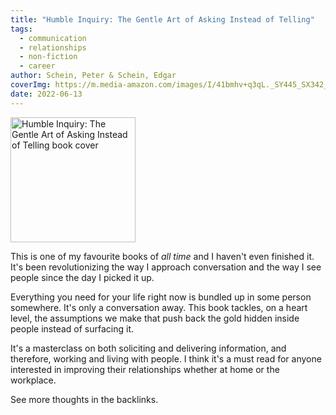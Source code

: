 ```yaml
---
title: "Humble Inquiry: The Gentle Art of Asking Instead of Telling"
tags:
  - communication
  - relationships
  - non-fiction
  - career
author: Schein, Peter & Schein, Edgar
coverImg: https://m.media-amazon.com/images/I/41bmhv+q3qL._SY445_SX342_.jpg
date: 2022-06-13
---
```

<img src="https://m.media-amazon.com/images/I/41bmhv+q3qL._SY445_SX342_.jpg" alt="Humble Inquiry: The Gentle Art of Asking Instead of Telling book cover" height="200">

This is one of my favourite books of _all time_ and I haven't even finished it. It's been revolutionizing the way I approach conversation and the way I see people since the day I picked it up.

Everything you need for your life right now is bundled up in some person somewhere. It's only a  conversation away. This book tackles, on a heart level, the assumptions we make that push back the gold hidden inside people instead of surfacing it.

It's a masterclass on both soliciting and delivering information, and therefore, working and living with people. I think it's a must read for anyone interested in improving their relationships whether at home or the workplace.

See more thoughts in the backlinks.